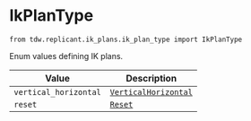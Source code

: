 # IkPlanType

`from tdw.replicant.ik_plans.ik_plan_type import IkPlanType`

Enum values defining IK plans.

| Value | Description |
| --- | --- |
| `vertical_horizontal` | [`VerticalHorizontal`](vertical_horizontal.md) |
| `reset` | [`Reset`](reset.md) |